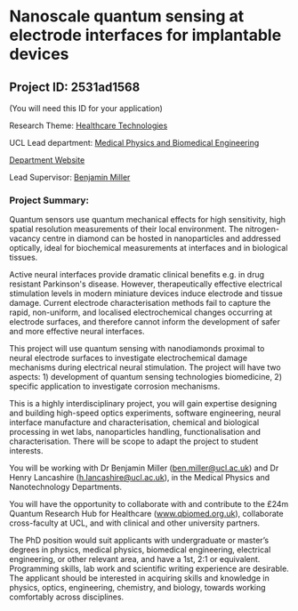 # Nanoscale quantum sensing at electrode interfaces for implantable devices

## Project ID: **2531ad1568**
(You will need this ID for your application)

Research Theme: [Healthcare Technologies](../themes/healthcare-technologies.md)

UCL Lead department: [Medical Physics and Biomedical Engineering](../departments/medical-physics-and-biomedical-engineering.md)

[Department Website](https://www.ucl.ac.uk/medical-physics-biomedical-engineering)

Lead Supervisor: [Benjamin Miller](https://profiles.ucl.ac.uk/44209)

### Project Summary:

Quantum sensors use quantum mechanical effects for high sensitivity, high spatial resolution measurements of their local environment. The nitrogen-vacancy centre in diamond can be hosted in nanoparticles and addressed optically, ideal for biochemical measurements at interfaces and in biological tissues.

Active neural interfaces provide dramatic clinical benefits e.g. in drug resistant Parkinson's disease. However, therapeutically effective electrical stimulation levels in modern miniature devices induce electrode and tissue damage. Current electrode characterisation methods fail to capture the rapid, non-uniform, and localised electrochemical changes occurring at electrode surfaces, and therefore cannot inform the development of safer and more effective neural interfaces.

This project will use quantum sensing with nanodiamonds proximal to neural electrode surfaces to investigate electrochemical damage mechanisms during electrical neural stimulation. The project will have two aspects: 1) development of quantum sensing technologies biomedicine, 2) specific application to investigate corrosion mechanisms.

This is a highly interdisciplinary project, you will gain expertise designing and building high-speed optics experiments, software engineering, neural interface manufacture and characterisation, chemical and biological processing in wet labs, nanoparticles handling, functionalisation and characterisation. There will be scope to adapt the project to student interests.

You will be working with Dr Benjamin Miller (ben.miller@ucl.ac.uk) and Dr Henry Lancashire (h.lancashire@ucl.ac.uk), in the Medical Physics and Nanotechnology Departments. 

You will have the opportunity to collaborate with and contribute to the £24m Quantum Research Hub for Healthcare (www.qbiomed.org.uk), collaborate cross-faculty at UCL, and with clinical and other university partners.

The PhD position would suit applicants with undergraduate or master’s degrees in physics, medical physics, biomedical engineering, electrical engineering, or other relevant area, and have a 1st, 2:1 or equivalent. Programming skills, lab work and scientific writing experience are desirable. The applicant should be interested in acquiring skills and knowledge in physics, optics, engineering, chemistry, and biology, towards working comfortably across disciplines.

